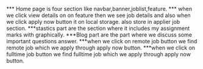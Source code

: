 *** Home page is four section like navbar,banner,joblist,feature.
*** when we click view details on on feature then we see job details and also when we click apply now button it on local storage. also store in applier job section.
***stastics part are the section where it includes my assignment marks with graphically.
***Blog part are the part where we discuss some important questions answer.
***when we click on remote job button we find remote job which we apply through apply now button.
***when we click on fulltime job button we find fulltime job which we apply through apply now button.
